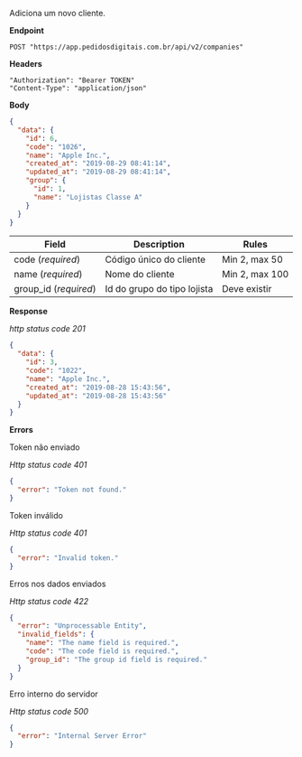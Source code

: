 Adiciona um novo cliente.

**Endpoint**

```
POST "https://app.pedidosdigitais.com.br/api/v2/companies"
```

**Headers**

```
"Authorization": "Bearer TOKEN"
"Content-Type": "application/json"
```

**Body**

```json
{
  "data": {
    "id": 6,
    "code": "1026",
    "name": "Apple Inc.",
    "created_at": "2019-08-29 08:41:14",
    "updated_at": "2019-08-29 08:41:14",
    "group": {
      "id": 1,
      "name": "Lojistas Classe A"
    }
  }
}
```

| Field | Description | Rules |
|---|---|---|
| code (*required*) | Código único do cliente | Min 2, max 50 |
| name (*required*) | Nome do cliente | Min 2, max 100 |
| group_id (*required*) | Id do grupo do tipo lojista | Deve existir |


**Response**

*http status code 201*


```json
{
  "data": {
    "id": 3,
    "code": "1022",
    "name": "Apple Inc.",
    "created_at": "2019-08-28 15:43:56",
    "updated_at": "2019-08-28 15:43:56"
  }
}
```

**Errors**

Token não enviado

*Http status code 401*

```json
{
  "error": "Token not found."
}
```

Token inválido

*Http status code 401*

```json
{
  "error": "Invalid token."
}
```

Erros nos dados enviados

*Http status code 422*


```json
{
  "error": "Unprocessable Entity",
  "invalid_fields": {
    "name": "The name field is required.",
    "code": "The code field is required.",
    "group_id": "The group id field is required."
  }
}
```

Erro interno do servidor

*Http status code 500*

```json
{
  "error": "Internal Server Error"
}
```


